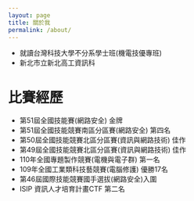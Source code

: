 ```yaml
---
layout: page
title: 關於我
permalink: /about/
---
```


- 就讀台灣科技大學不分系學士班(機電技優專班)
- 新北市立新北高工資訊科

# 比賽經歷
- 第51屆全國技能賽(網路安全) 金牌
- 第51屆全國技能競賽南區分區賽(網路安全) 第四名
- 第50屆全國技能競賽北區分區賽(資訊與網路技術) 佳作
- 第49屆全國技能競賽北區分區賽(資訊與網路技術) 佳作
- 110年全國專題製作競賽(電機與電子群) 第一名
- 109年全國工業類科技藝競賽(電腦修護) 優勝17名
- 第46屆國際技能競賽國手選拔(網路安全)入圍
- ISIP 資訊人才培育計畫CTF 第二名
